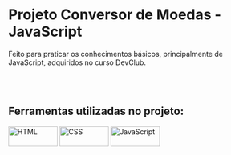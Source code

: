 <h1>Projeto Conversor de Moedas - JavaScript</h1>
<p>Feito para praticar os conhecimentos básicos, principalmente de JavaScript, adquiridos no curso DevClub.</p>
<br>
<br>
<h2>Ferramentas utilizadas no projeto:</h2>
<img src="https://img.shields.io/badge/HTML-E34F26?style=for-the-badge&logo=html5&logoColor=white" alt="HTML" Width=98px; height=40px>
<img src="https://img.shields.io/badge/CSS-239120?&style=for-the-badge&logo=css3&logoColor=white" alt="CSS" width=98px" height=40px>
<img src="https://img.shields.io/badge/JavaScript-F7DF1E?style=for-the-badge&logo=javascript&logoColor=black" alt="JavaScript" width=98px height=40px>
